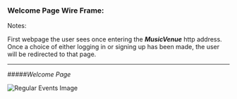 ### Welcome Page Wire Frame:

Notes:

First webpage the user sees once entering the ___MusicVenue___ http address. Once a choice of either logging in or signing up has been made, the user will be redirected to that page.

-----
#####_Welcome Page_

![Regular Events Image](https://trello-attachments.s3.amazonaws.com/5609c2487e8006784ad5574e/927x621/17e2b1623c8d1c4693702c7adc5d62da/Welcome_Page.PNG)


